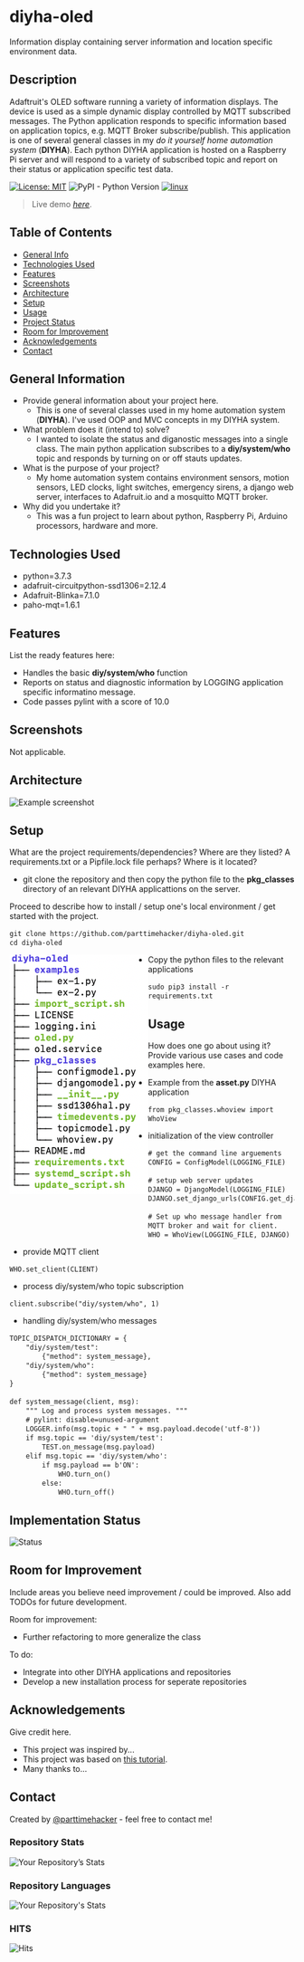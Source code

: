 # diyha-oled
Information display containing server information and location specific environment data.
## Description
Adaftruit's OLED software running a variety of information displays. The device is used as a simple dynamic display controlled by MQTT subscribed messages. The Python application responds to specific information based on application topics, e.g. MQTT Broker subscribe/publish. This application is one of several general classes in my *do it yourself home automation system* (**DIYHA**). Each python DIYHA application is hosted on a Raspberry Pi server and will respond to a variety of subscribed topic and report on their status or application specific test data. 

[![License: MIT](https://img.shields.io/badge/License-MIT-yellow.svg)](https://opensource.org/licenses/MIT)
![PyPI - Python Version](https://img.shields.io/pypi/pyversions/Django)
[![linux](https://svgshare.com/i/Zhy.svg)](https://svgshare.com/i/Zhy.svg)

> Live demo [_here_](https://www.example.com). <!-- If you have the project hosted somewhere, include the link here. -->

## Table of Contents
* [General Info](#general-information)
* [Technologies Used](#technologies-used)
* [Features](#features)
* [Screenshots](#screenshots)
* [Architecture](#architecture)
* [Setup](#setup)
* [Usage](#usage)
* [Project Status](#project-status)
* [Room for Improvement](#room-for-improvement)
* [Acknowledgements](#acknowledgements)
* [Contact](#contact)
<!-- * [License](#license) -->

## General Information
- Provide general information about your project here.
  - This is one of several classes used in my home automation system (**DIYHA**). I've used OOP and MVC concepts in my DIYHA system. 
- What problem does it (intend to) solve?
  - I wanted to isolate the status and diganostic messages into a single class. The main python application subscribes to a **diy/system/who** topic and responds by turning on or off stauts updates.
- What is the purpose of your project?
  - My home automation system contains environment sensors, motion sensors, LED clocks, light switches, emergency sirens, a django web server, interfaces to Adafruit.io and a mosquitto MQTT broker.
- Why did you undertake it?
  - This was a fun project to learn about python, Raspberry Pi, Arduino processors, hardware and more.
<!-- You don't have to answer all the questions - just the ones relevant to your project. -->

## Technologies Used
- python=3.7.3
- adafruit-circuitpython-ssd1306=2.12.4
- Adafruit-Blinka=7.1.0
- paho-mqt=1.6.1

## Features
List the ready features here:
- Handles the basic **diy/system/who** function
- Reports on status and diagnostic information by LOGGING application specific informatino message.
- Code passes pylint with a score of 10.0

## Screenshots
Not applicable.
<!-- ![Example screenshot](./diyhadiagram.png)-->
<!-- If you have screenshots you'd like to share, include them here. -->

## Architecture
![Example screenshot](./diyhadiagram.png)
<!-- If you have screenshots you'd like to share, include them here. -->

## Setup
What are the project requirements/dependencies? Where are they listed? A requirements.txt or a Pipfile.lock file perhaps? Where is it located?
- git clone the repository and then copy the python file to the **pkg_classes** directory of an relevant DIYHA applicattions on the server.

Proceed to describe how to install / setup one's local environment / get started with the project.
```
git clone https://github.com/parttimehacker/diyha-oled.git
cd diyha-oled
```
<img align="left" src="oledtree.png">

- Copy the python files to the relevant applications
```
sudo pip3 install -r requirements.txt
```

## Usage
How does one go about using it?
Provide various use cases and code examples here.

- Example from the **asset.py** DIYHA application
```
from pkg_classes.whoview import WhoView
```
- initialization of the view controller
```
# get the command line arguements
CONFIG = ConfigModel(LOGGING_FILE)

# setup web server updates
DJANGO = DjangoModel(LOGGING_FILE)
DJANGO.set_django_urls(CONFIG.get_django_api_url())

# Set up who message handler from MQTT broker and wait for client.
WHO = WhoView(LOGGING_FILE, DJANGO)
```
- provide MQTT client
```
WHO.set_client(CLIENT)
```
- process diy/system/who topic subscription
```
client.subscribe("diy/system/who", 1)
```
- handling diy/system/who messages
```
TOPIC_DISPATCH_DICTIONARY = {
    "diy/system/test":
        {"method": system_message},
    "diy/system/who":
        {"method": system_message}
}

def system_message(client, msg):
    """ Log and process system messages. """
    # pylint: disable=unused-argument
    LOGGER.info(msg.topic + " " + msg.payload.decode('utf-8'))
    if msg.topic == 'diy/system/test':
        TEST.on_message(msg.payload)
    elif msg.topic == 'diy/system/who':
        if msg.payload == b'ON':
            WHO.turn_on()
        else:
            WHO.turn_off()
```

## Implementation Status
![Status](https://progress-bar.dev/80/?title=progress)


## Room for Improvement
Include areas you believe need improvement / could be improved. Also add TODOs for future development.

Room for improvement:
- Further refactoring to more generalize the class

To do:
- Integrate into other DIYHA applications and repositories
- Develop a new installation process for seperate repositories


## Acknowledgements
Give credit here.
- This project was inspired by...
- This project was based on [this tutorial](https://www.example.com).
- Many thanks to...


## Contact
Created by [@parttimehacker](http://parttimehacker.io/) - feel free to contact me!
### Repository Stats
![Your Repository’s Stats](https://github-readme-stats.vercel.app/api?username=parttimehacker&show_icons=true)
### Repository Languages
![Your Repository's Stats](https://github-readme-stats.vercel.app/api/top-langs/?username=parttimehacker&theme=blue-green)
### HITS
![Hits](https://hitcounter.pythonanywhere.com/count/tag.svg?url=https://github.com/parttimehacker)


<!-- Optional -->
<!-- ## License -->
<!-- This project is open source and available under the [... License](). -->

<!-- You don't have to include all sections - just the one's relevant to your project -->
